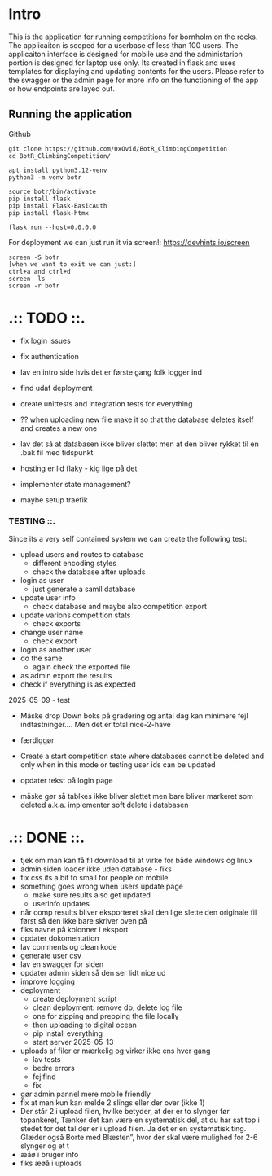 # Intro
This is the application for running competitions for bornholm on the rocks.
The applicaiton is scoped for a userbase of less than 100 users.
The applicaiton interface is designed for mobile use and the administarion portion is designed for laptop use only.
Its created in flask and uses templates for displaying and updating contents for the users.
Please refer to the swagger or the admin page for more info on the functioning of the app or how endpoints are layed out.
## Running the application

Github
```
git clone https://github.com/0xOvid/BotR_ClimbingCompetition
cd BotR_ClimbingCompetition/

apt install python3.12-venv
python3 -m venv botr

source botr/bin/activate
pip install flask
pip install Flask-BasicAuth
pip install flask-htmx

flask run --host=0.0.0.0
```
For deployment we can just run it via screen!: 
https://devhints.io/screen


```
screen -S botr
[when we want to exit we can just:]
ctrl+a and ctrl+d
screen -ls
screen -r botr
```

# .:: TODO ::.
- fix login issues 
- fix authentication
- lav en intro side hvis det er første gang folk logger ind

- find udaf deployment
- create unittests and integration tests for everything
- ?? when uploading new file make it so that the database deletes itself and creates a new one
- lav det så at databasen ikke bliver slettet men at den bliver rykket til en .bak fil med tidspunkt
- hosting er lid flaky - kig lige på det
- implementer state management?
- maybe setup traefik

### TESTING ::.
Since its a very self contained system we can create the following test:
- upload users and routes to database
    * different encoding styles
    * check the database after uploads
- login as user
    * just generate a samll database
- update user info
    * check database and maybe also competition export
- update varions competition stats
    * check exports
- change user name
    * check export
- login as another user
- do the same
    * again check the exported file
- as admin export the results
- check if everything is as expected



2025-05-09 - test
- Måske drop Down boks på gradering og antal dag kan minimere fejl indtastninger…. Men det er total nice-2-have



- færdiggør

- Create a start competition state where databases cannot be deleted and only when in this mode or testing user ids can be updated
- opdater tekst på login page 
- måske gør så tablkes ikke bliver slettet men bare bliver markeret som deleted a.k.a. implementer soft delete i databasen


# .:: DONE ::.
- tjek om man kan få fil download til at virke for både windows og linux
- admin siden loader ikke uden database - fiks
- fix css its a bit to small for people on mobile
- something goes wrong when users update page
    * make sure results also get updated
    * userinfo updates
- når comp results bliver eksporteret skal den lige slette den originale fil først så den ikke bare skriver oven på 
- fiks navne på kolonner i eksport
- opdater dokomentation
- lav comments og clean kode
- generate user csv
- lav en swagger for siden 
- opdater admin siden så den ser lidt nice ud
- improve logging
- deployment
    * create deployment script
    * clean deployment: remove db, delete log file
    * one for zipping and prepping the file locally
    * then uploading to digital ocean
    * pip install everything
    * start server
2025-05-13
- uploads af filer er mærkelig og virker ikke ens hver gang
    * lav tests
    * bedre errors
    * fejlfind
    * fix
- gør admin pannel mere mobile friendly
- fix at man kun kan melde 2 slings eller der over (ikke 1)
- Der står 2 i upload filen, hvilke betyder, at der er to slynger før topankeret, Tænker det kan være en systematisk del, at du har sat top i stedet for det tal der er i upload filen. Ja det er en systematisk ting. Glæder også Borte med Blæsten”, hvor der skal være mulighed for 2-6 slynger og et t
- æåø i bruger info
- fiks æøå i uploads
